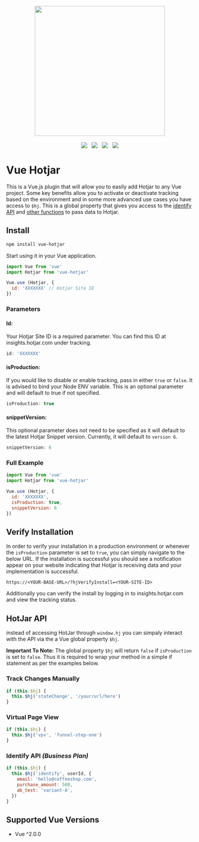 <p align="center">
  <img width="350" src="https://i.imgur.com/0QaBxJ9.png">
  <br>
  <br>
  <span>
    <img src="https://travis-ci.org/henk-badenhorst/vue-hotjar.svg?branch=master">
  </span>
  &nbsp;
  <span>
    <img src="https://coveralls.io/repos/github/henk-badenhorst/vue-hotjar/badge.svg?branch=master">
  </span>
  &nbsp;
  <span>
    <img src="https://img.shields.io/npm/dt/vue-hotjar.svg"> 
  </span>
  &nbsp; 
  <span>
    <img src="https://img.shields.io/badge/code%20style-standard-brightgreen.svg">
  </span>
</p>

# Vue Hotjar

This is a Vue.js plugin that will allow you to easily add Hotjar to any Vue project. Some key benefits allow you to activate or deactivate tracking based on the environment and in some more advanced use cases you have access to `$hj`. This is a global property that gives you access to the [identify API](https://help.hotjar.com/hc/en-us/articles/360034216634-Hotjar-JavaScript-Functions-Reference) and [other functions](https://help.hotjar.com/hc/en-us/articles/360033640653) to pass data to Hotjar.

## Install

```bash
npm install vue-hotjar
```

Start using it in your Vue application.

```js
import Vue from 'vue'
import Hotjar from 'vue-hotjar'

Vue.use (Hotjar, {
  id: 'XXXXXXX' // Hotjar Site ID
})
```

### Parameters

#### Id:

Your Hotjar Site ID is a required parameter. You can find this ID at insights.hotjar.com under tracking.

```js 
id: 'XXXXXXX' 
```

#### isProduction:

If you would like to disable or enable tracking, pass in either `true` or `false`. It is advised to bind your Node ENV variable. This is an optional parameter and will default to true if not specified.

```js 
isProduction: true 
```

#### snippetVersion:

This optional parameter does not need to be specified as it will default to the latest Hotjar Snippet version. Currently, it will default to `version 6`.

```js 
snippetVersion: 6 
```

### Full Example

```js
import Vue from 'vue'
import Hotjar from 'vue-hotjar'

Vue.use (Hotjar, {
  id: 'XXXXXXX',
  isProduction: true,
  snippetVersion: 6
})
```

## Verify Installation

In order to verify your installation in a production environment or whenever the `isProduction` parameter is set to `true`, you can simply navigate to the below URL. If the installation is successful you should see a notification appear on your website indicating that Hotjar is receiving data and your implementation is successful.

```https://<YOUR-BASE-URL>/?hjVerifyInstall=<YOUR-SITE-ID>```

Additionally you can verify the install by logging in to insights.hotjar.com and view the tracking status.

## HotJar API

instead of accessing HotJar through `window.hj` you can simpaly interact with the API via the a Vue global property `$hj`. 

__Important To Note:__ The global property `$hj` will return `false` if `isProduction` is set to `false`. Thus it is required to wrap your method in a simple if statement as per the examples below.

### Track Changes Manually
```js
if (this.$hj) {
  this.$hj('stateChange', '/your/url/here')
}
```

### Virtual Page View
```js
if (this.$hj) {
  this.$hj('vpv', 'funnel-step-one')
}
```

### Identify API *(Business Plan)*
```js
if (this.$hj) {
  this.$hj('identify', userId, {
    email: 'hello@coffeeshop.com',
    purchase_amount: 500,
    ab_test: 'variant-A',
  })
}
```

## Supported Vue Versions

* Vue ^2.0.0
